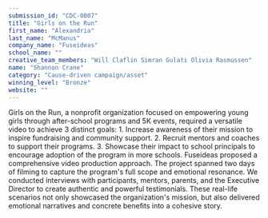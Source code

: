 ```yaml
---
submission_id: "CDC-0007"
title: "Girls on the Run"
first_name: "Alexandria"
last_name: "McManus"
company_name: "Fuseideas"
school_name: ""
creative_team_members: "Will Claflin Simran Gulati Olivia Rasmussen"
name: "Shannon Crane"
category: "Cause-driven campaign/asset"
winning_level: "Bronze"
website: ""
---
```


Girls on the Run, a nonprofit organization focused on empowering young girls through after-school programs and 5K events, required a versatile video to achieve 3 distinct goals: 1. Increase awareness of their mission to inspire fundraising and community support. 2. Recruit mentors and coaches to support their programs. 3. Showcase their impact to school principals to encourage adoption of the program in more schools. Fuseideas proposed a comprehensive video production approach. The project spanned two days of filming to capture the program's full scope and emotional resonance. We conducted interviews with participants, mentors, parents, and the Executive Director to create authentic and powerful testimonials. These real-life scenarios not only showcased the organization's mission, but also delivered emotional narratives and concrete benefits into a cohesive story.
